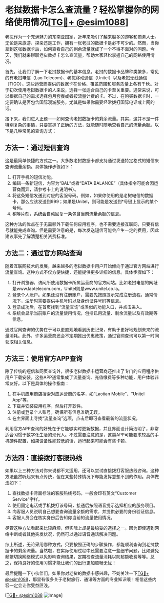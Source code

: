 # 老挝数据卡怎么查流量？轻松掌握你的网络使用情况[[TG💪+ @esim1088](https://t.me/s/esim1088)]

老挝作为一个充满魅力的东南亚国家，近年来吸引了越来越多的游客和商务人士。无论是来旅游、探亲还是工作，拥有一张老挝的数据卡是必不可少的。然而，当你拿到这张数据卡后，如何查看自己的剩余流量就成了一个不得不面对的问题。今天，我们就来聊聊老挝数据卡怎么查流量，帮助大家轻松掌握自己的网络使用情况。

首先，让我们了解一下老挝数据卡的基本信息。老挝的数据卡品牌种类繁多，常见的有老挝电信（Lao Telecom）、老挝移动通信（Unitel）以及老挝无线通信（TIGO）。这些运营商提供的数据卡在价格、覆盖范围和服务质量上各有千秋。对于初次使用老挝数据卡的人来说，选择一张适合自己的卡至关重要。通常来说，可以根据自己的需求选择包月套餐或者按流量计费的卡。不过，在购买数据卡时，一定要确认是否包含国际漫游服务，尤其是如果你需要经常拨打国际电话或上网的话。

接下来，我们进入正题——如何查询老挝数据卡的剩余流量。其实，这并不是一件特别复杂的事情，只要掌握了正确的方法，就能随时随地查看自己的流量余额。以下是几种常见的查询方式：

## 方法一：通过短信查询

这是最简单快捷的方式之一。大多数老挝数据卡都支持通过发送特定格式的短信来查询流量余额。具体操作步骤如下：

1. 打开手机的短信功能。
2. 编辑一条新短信，内容为“BAL”或者“DATA BALANCE”（具体指令可能会因运营商而异，请参考卡上的说明书）。
3. 将这条短信发送到对应的客服号码。例如，如果你使用的是老挝电信的数据卡，那么应该发送到999；如果是Unitel，则可能是发送到*号键上显示的某个号码。
4. 稍等片刻，系统会自动回复一条包含当前流量余额的信息。

这种方法的优点在于无需额外下载任何应用程序，也不需要连接互联网，只要有信号就能完成查询。但是需要注意的是，每次发送短信可能会产生一定的费用，因此建议事先了解清楚相关资费标准。

## 方法二：通过官方网站查询

随着互联网技术的发展，越来越多的老挝数据卡用户开始倾向于通过官方网站进行流量查询。这种方式不仅方便快捷，还能提供更多详细的信息。具体步骤如下：

1. 打开浏览器，访问所使用数据卡所属运营商的官方网站。比如老挝电信的网址是www.laotelecom.com，Unitel则是www.unitel.co.la。
2. 登录个人账户。如果还没有注册账户，需要先按照提示完成注册流程。通常情况下，注册时需要提供手机号码以及身份证件号码等信息。
3. 登录成功后，在首页找到“流量查询”或类似的功能入口，并点击进入。
4. 系统会显示当前账户的流量使用情况，包括已用流量、剩余流量以及有效期等信息。

通过官网查询的优势在于可以更直观地看到历史记录，有助于更好地规划未来的流量消耗。此外，许多运营商还会不定期推出优惠政策，通过官网查询可以第一时间获取相关信息。

## 方法三：使用官方APP查询

除了传统的短信和网页查询外，很多老挝数据卡运营商还推出了专门的应用程序供用户下载安装。这些APP通常集成了流量查询、充值缴费等多种功能，用户体验非常友好。以下是具体的操作指南：

1. 在手机应用商店搜索对应运营商的名字，如“Laotian Mobile”、“Unitel App”等。
2. 下载并安装应用程序，然后打开软件。
3. 注册或登录个人账号，确保所有信息准确无误。
4. 在主界面上寻找“流量查询”选项，点击后即可查看最新的流量状况。

利用官方APP查询的好处在于它能够实时更新数据，并且界面设计简洁明了，非常适合习惯于数字化生活的现代人。不过需要注意的是，这类APP可能要求较高的手机硬件配置，如果设备性能较低的话，运行起来可能会有些卡顿。

## 方法四：直接拨打客服热线

如果以上三种方法对你来说都不太适用，还可以尝试直接拨打客服热线咨询。这种方法虽然听起来有点传统，但在某些特殊情况下却能发挥意想不到的作用。具体做法如下：

1. 查找数据卡背面标注的客服热线号码，一般会印有英文“Customer Service”字样。
2. 使用固定电话或手机拨打该号码，接通后按照语音提示选择相应的服务项目。
3. 向客服人员说明自己想要查询流量余额的需求，并提供必要的身份验证信息。
4. 客服人员会在核实身份后告知你当前的流量使用情况。

尽管这种方法看起来比较麻烦，但实际上却是最稳妥的选择之一。因为即使遇到网络中断或者其他突发状况，仍然可以通过语音通话解决问题。

综上所述，无论采用哪种方式，只要按照正确的步骤操作，都能顺利查询到老挝数据卡的剩余流量。当然啦，在实际使用过程中还需要注意一些细节问题，比如避免频繁切换网络模式以免影响查询结果，定期检查流量消耗以防超额收费等等。总之，保持良好的使用习惯才能让我们的出行更加顺畅无忧！

最后提醒一下小伙伴们，如果你对老挝的数据卡感兴趣，不妨关注一下[TG💪+ @esim1088](https://t.me/s/esim1088)，那里有很多关于老挝旅行、通讯等方面的专业知识哦！相信这些内容一定会让你受益匪浅。

[[TG💪+ @esim1088](https://t.me/s/esim1088) ![Image](https://i.postimg.cc/4NQfJmqS/Snipaste-2025-05-13-00-14-12.png)]